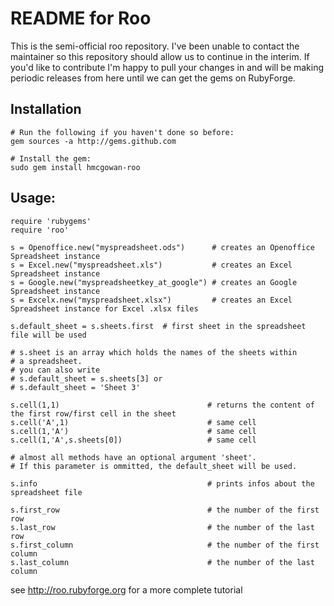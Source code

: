 # README for Roo

This is the semi-official roo repository. I've been unable to contact the maintainer so this
repository should allow us to continue in the interim. If you'd like to contribute I'm happy 
to pull your changes in and will be making periodic releases from here until we can get
the gems on RubyForge. 


## Installation

    # Run the following if you haven't done so before:
    gem sources -a http://gems.github.com

    # Install the gem:
    sudo gem install hmcgowan-roo

## Usage:

    require 'rubygems'
    require 'roo'

    s = Openoffice.new("myspreadsheet.ods")      # creates an Openoffice Spreadsheet instance
    s = Excel.new("myspreadsheet.xls")           # creates an Excel Spreadsheet instance
    s = Google.new("myspreadsheetkey_at_google") # creates an Google Spreadsheet instance
    s = Excelx.new("myspreadsheet.xlsx")         # creates an Excel Spreadsheet instance for Excel .xlsx files

    s.default_sheet = s.sheets.first  # first sheet in the spreadsheet file will be used

    # s.sheet is an array which holds the names of the sheets within
    # a spreadsheet.
    # you can also write
    # s.default_sheet = s.sheets[3] or
    # s.default_sheet = 'Sheet 3'

    s.cell(1,1)                                 # returns the content of the first row/first cell in the sheet
    s.cell('A',1)                               # same cell
    s.cell(1,'A')                               # same cell
    s.cell(1,'A',s.sheets[0])                   # same cell

    # almost all methods have an optional argument 'sheet'.
    # If this parameter is ommitted, the default_sheet will be used.
    
    s.info                                      # prints infos about the spreadsheet file

    s.first_row                                 # the number of the first row
    s.last_row                                  # the number of the last row
    s.first_column                              # the number of the first column
    s.last_column                               # the number of the last column


see http://roo.rubyforge.org for a more complete tutorial

